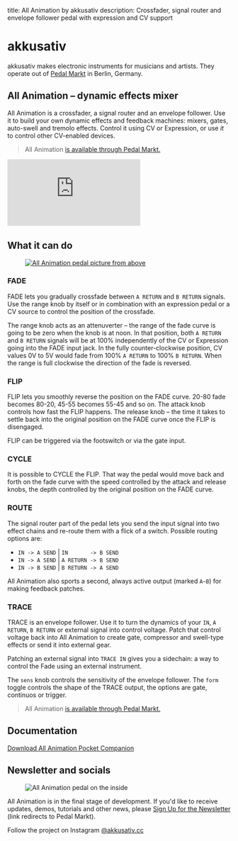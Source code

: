 title: All Animation by akkusativ
description: Crossfader, signal router and envelope follower pedal with expression and CV support

# akkusativ

akkusativ makes electronic instruments for musicians and
artists. They operate out of [Pedal
Markt](https://pedalmarkt.com) in Berlin, Germany.

## All Animation – dynamic effects mixer

All Animation is a crossfader, a signal router and an
envelope follower. Use it to build your own dynamic effects
and feedback machines: mixers, gates, auto-swell and tremolo
effects. Control it using CV or Expression, or use *it* to
control other CV-enabled devices.

> All Animation [is available through Pedal Markt.](https://pedalmarkt.com/products/akkusativ-all-animation-dynamic-effects-mixer)


<iframe src="https://www.youtube.com/embed/BSyvsNLPxbg" title="YouTube video player" frameborder="0" allow="accelerometer; autoplay; clipboard-write; encrypted-media; gyroscope; picture-in-picture" allowfullscreen></iframe>

## What it can do

<a href="/img/outside_1000.jpg">
<figure>
  <img
    srcset="img/outside_400.jpg 400w,
            img/outside_600.jpg 600w,
            img/outside_1000.jpg 1000w"
    sizes="(max-width: 400px) 400px, (max-width: 600px) 600px, 1000px"
    src="img/outside_1000.jpg"
    alt="All Animation pedal picture from above"
  />
</figure>
</a>

### FADE

FADE lets you gradually crossfade between `A RETURN` and
`B RETURN` signals. Use the range knob by itself or in
combination with an expression pedal or a CV source to
control the position of the crossfade.

The range knob acts as an attenuverter – the range of the
fade curve is going to be zero when the knob is at noon.
In that position, both `A RETURN` and `B RETURN` signals will
be at 100% independently of the CV or Expression going into
the FADE input jack. In the fully counter-clockwise position,
CV values 0V to 5V would fade from 100% `A RETURN` to 100%
`B RETURN`. When the range is full clockwise the direction
of the fade is reversed.

### FLIP

FLIP lets you smoothly reverse the position on the FADE
curve. 20-80 fade becomes 80-20, 45-55 becomes 55-45 and so on.
The attack knob controls how fast the FLIP happens. The
release knob – the time it takes to settle back into the
original position on the FADE curve once the FLIP is
disengaged.

FLIP can be triggered via the footswitch or via the gate
input.

### CYCLE

It is possible to CYCLE the FLIP. That way the pedal would
move back and forth on the fade curve with the speed
controlled by the attack and release knobs, the depth
controlled by the original position on the FADE curve.

### ROUTE

The signal router part of the pedal lets you send the input
signal into two effect chains and re-route them with a flick
of a switch. Possible routing options are:

* `IN -> A SEND` | `IN       -> B SEND`
* `IN -> A SEND` | `A RETURN -> B SEND`
* `IN -> B SEND` | `B RETURN -> A SEND`


All Animation also sports a second, always active output
(marked `A~B`) for making feedback patches.



### TRACE

TRACE is an envelope follower. Use it to turn the
dynamics of your `IN`, `A RETURN`, `B RETURN` or external
signal into control voltage. Patch that control voltage
back into All Animation to create gate, compressor and
swell-type effects or send it into external gear.

Patching an external signal into `TRACE IN` gives
you a sidechain: a way to control the Fade using an
external instrument.

The `sens` knob controls the sensitivity of the envelope
follower. The `form` toggle controls the shape of the TRACE
output, the options are gate, continuos or trigger.


> All Animation [is available through Pedal Markt.](https://pedalmarkt.com/products/akkusativ-all-animation-dynamic-effects-mixer)

## Documentation

[Download All Animation Pocket Companion](/pdf/all-animation-pocket-companion.pdf)

## Newsletter and socials

<figure>
  <img
    srcset="img/inside_400.jpg 400w,
            img/inside_600.jpg 600w,
            img/inside_1000.jpg 1000w"
    sizes="(max-width: 400px) 400px, (max-width: 600px) 600px, 1000px"
    src="img/inside_1000.jpg"
    alt="All Animation pedal on the inside"
  />
</figure>


All Animation is in the final stage of development. If you'd
like to receive updates, demos, tutorials and other news,
please [Sign Up for the Newsletter](https://pedalmarkt.com/pages/get-updates-from-akkusativ)
(link redirects to Pedal Markt).

Follow the project on Instagram [@akkusativ.cc](https://instagram.com/akkusativ.cc)
